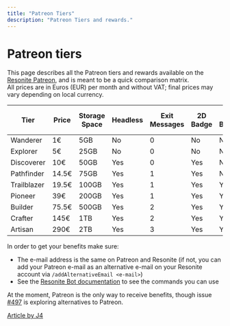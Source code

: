 ```yaml
---
title: "Patreon Tiers"
description: "Patreon Tiers and rewards."
---
```


# Patreon tiers

This page describes all the Patreon tiers and rewards available on the [Resonite Patreon](https://patreon.com/Resonite), and is meant to be a quick comparison matrix.  
All prices are in Euros (EUR) per month and without VAT; final prices may vary depending on local currency.

| Tier        | Price | Storage Space | Headless | Exit Messages | 2D Badge | 3D Badge | Groups | Can share storage |
| ----------- | ----- | ------------- | -------- | ------------- | -------- | -------- | ------ | ----------------- |
| Wanderer    | 1€    | 5GB           | No       | 0             | No       | No       | 0      | No                |
| Explorer    | 5€    | 25GB          | No       | 0             | No       | No       | 0      | No                |
| Discoverer  | 10€   | 50GB          | Yes      | 0             | Yes      | No       | 0      | No                |
| Pathfinder  | 14.5€ | 75GB          | Yes      | 1             | Yes      | No       | 0      | No                |
| Trailblazer | 19.5€ | 100GB         | Yes      | 1             | Yes      | Yes      | 1      | No                |
| Pioneer     | 39€   | 200GB         | Yes      | 1             | Yes      | Yes      | 1      | No                |
| Builder     | 75.5€ | 500GB         | Yes      | 2             | Yes      | Yes      | 2      | Yes               |
| Crafter     | 145€  | 1TB           | Yes      | 2             | Yes      | Yes      | 3      | Yes               |
| Artisan     | 290€  | 2TB           | Yes      | 3             | Yes      | Yes      | 3      | Yes               |

In order to get your benefits make sure:

- The e-mail address is the same on Patreon and Resonite (if not, you can add your Patreon e-mail as an alternative e-mail on your Resonite account via `/addAlternativeEmail <e-mail>`)
- See the [Resonite Bot documentation](gameplay/botCommands.md) to see the commands you can use

At the moment, Patreon is the only way to receive benefits, though issue [#497](https://github.com/Yellow-Dog-Man/Resonite-Issues/issues/497) is exploring alternatives to Patreon.

[Article by J4](../_template/usageTerms/J4Credit.md ':include')
